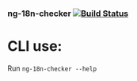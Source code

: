 ### ng-18n-checker [![Build Status](https://travis-ci.org/WatchBeam/ng-18n-checker.svg?branch=master)](https://travis-ci.org/WatchBeam/ng-18n-checker)


# CLI use:
Run `ng-18n-checker --help`
